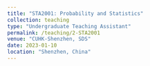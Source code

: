 ```yaml
---
title: "STA2001: Probability and Statistics"
collection: teaching
type: "Undergraduate Teaching Assistant"
permalink: /teaching/2-STA2001
venue: "CUHK-Shenzhen, SDS"
date: 2023-01-10
location: "Shenzhen, China"
---
```


